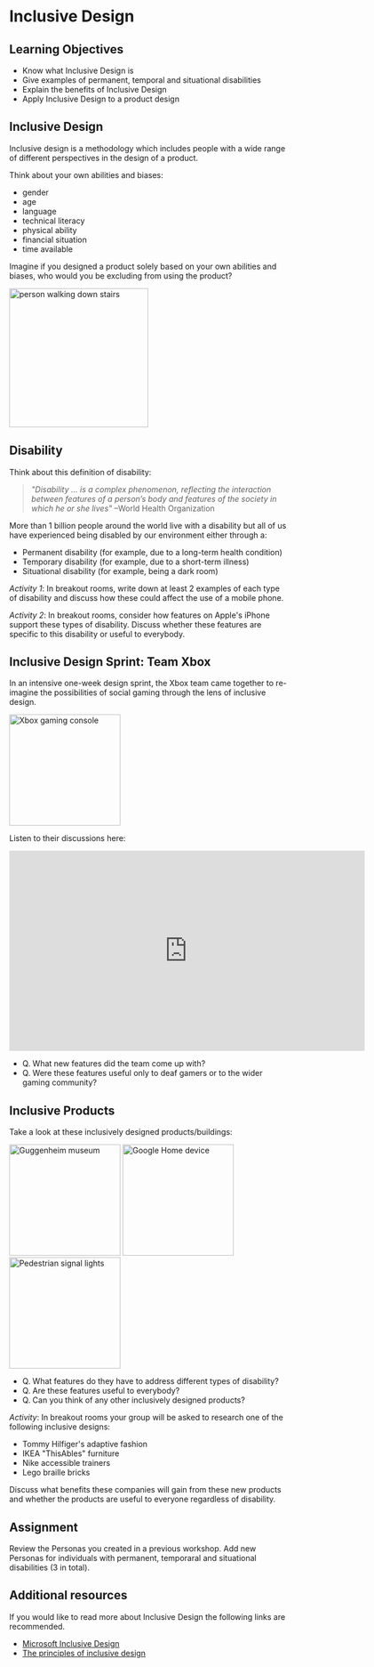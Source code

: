 # Inclusive Design

## Learning Objectives
* Know what Inclusive Design is
* Give examples of permanent, temporal and situational disabilities
* Explain the benefits of Inclusive Design
* Apply Inclusive Design to a product design

## Inclusive Design 
Inclusive design is a methodology which includes people with a wide range of different perspectives in the design of a product.

Think about your own abilities and biases:
* gender
* age
* language
* technical literacy
* physical ability
* financial situation
* time available

Imagine if you designed a product solely based on your own abilities and biases, who would you be excluding from using the product?

<img src="https://user-images.githubusercontent.com/1316724/123550533-dd55f980-d765-11eb-80f2-149f193732fc.jpg" height="250" alt="person walking down stairs" >

## Disability
Think about this definition of disability:

> _"Disability ... is a complex phenomenon, reflecting the interaction between features of a person’s body and features of the society in which he or she lives"_ –World Health Organization

More than 1 billion people around the world live with a disability but all of us have experienced being disabled by our environment either through a:
* Permanent disability (for example, due to a long-term health condition)
* Temporary disability (for example, due to a short-term illness)
* Situational disability (for example, being a dark room)

_Activity 1_: In breakout rooms, write down at least 2 examples of each type of disability and discuss how these could affect the use of a mobile phone. 

_Activity 2_: In breakout rooms, consider how features on Apple's iPhone support these types of disability. Discuss whether these features are specific to this disability or useful to everybody.

## Inclusive Design Sprint: Team Xbox

In an intensive one-week design sprint, the Xbox team came together to re-imagine the possibilities of social gaming through the lens of inclusive design. 

<img src="https://user-images.githubusercontent.com/1316724/123550677-9ae0ec80-d766-11eb-914e-e2770063d268.jpg" width="200" alt="Xbox gaming console">

Listen to their discussions here:

<iframe title="Xbox design sprint" src="https://player.vimeo.com/video/170875038" width="640" height="360" frameborder="0" allowfullscreen></iframe>

  * Q. What new features did the team come up with?
  * Q. Were these features useful only to deaf gamers or to the wider gaming community?

## Inclusive Products
Take a look at these inclusively designed products/buildings:

<img src="https://user-images.githubusercontent.com/1316724/123551677-bc43d780-d76a-11eb-9d87-76f7eae6ff25.jpg" height="200" alt="Guggenheim museum">

<img src="https://user-images.githubusercontent.com/1316724/123551894-af73b380-d76b-11eb-9a79-74d2c746a4af.jpg" height="200" alt="Google Home device">

<img src="https://user-images.githubusercontent.com/1316724/123552080-6a03b600-d76c-11eb-80a4-a218810b2f2a.jpg" height="200" alt="Pedestrian signal lights">

* Q. What features do they have to address different types of disability?
* Q. Are these features useful to everybody?
* Q. Can you think of any other inclusively designed products?

_Activity_: In breakout rooms your group will be asked to research one of the following inclusive designs: 
* Tommy Hilfiger's adaptive fashion
* IKEA "ThisAbles" furniture
* Nike accessible trainers
* Lego braille bricks

Discuss what benefits these companies will gain from these new products and whether the products are useful to everyone regardless of disability.

## Assignment
Review the Personas you created in a previous workshop. Add new Personas for individuals with permanent, temporaral and situational disabilities (3 in total).

## Additional resources
If you would like to read more about Inclusive Design the following links are recommended.

* [Microsoft Inclusive Design](https://www.microsoft.com/design/inclusive/)
* [The principles of inclusive design](https://99designs.co.uk/blog/tips/inclusive-design/)
